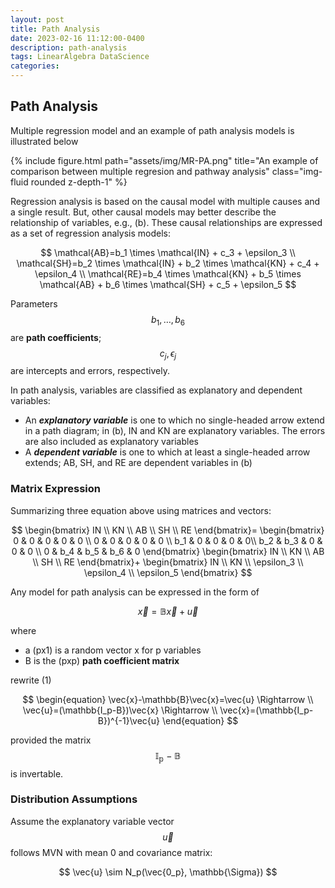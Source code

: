 ```yaml
---
layout: post
title: Path Analysis
date: 2023-02-16 11:12:00-0400
description: path-analysis
tags: LinearAlgebra DataScience
categories: 
---
```


## Path Analysis
Multiple regression model and an example of path analysis models is illustrated below
<div class="row">
    <div class="col-sm mt-3 mt-md-0">
        {% include figure.html path="assets/img/MR-PA.png" title="An example of comparison between multiple regresion and pathway analysis" class="img-fluid rounded z-depth-1" %}
    </div>
</div>

Regression analysis is based on the causal model with multiple causes and a single result. But, other causal models may better describe the relationship of variables, e.g., (b). These causal relationships are expressed as a set of regression analysis models:

$$
    \mathcal{AB}=b_1 \times \mathcal{IN} + c_3 + \epsilon_3 \\  
    \mathcal{SH}=b_2 \times \mathcal{IN} + b_2 \times \mathcal{KN} + c_4 + \epsilon_4 \\  
    \mathcal{RE}=b_4 \times \mathcal{KN} + b_5 \times \mathcal{AB} + b_6 \times \mathcal{SH} + c_5 + \epsilon_5  
$$

 Parameters $$b_1, \dots, b_6$$ are **path coefficients**; $$c_j, \epsilon_j$$ are intercepts and errors, respectively.

In path analysis, variables are classified as explanatory and dependent variables:

- An ***explanatory variable*** is one to which no single-headed arrow extend in a path diagram; in (b), IN and KN are explanatory variables. The errors are also included as explanatory variables
- A ***dependent variable*** is one to which at least a single-headed arrow extends; AB, SH, and RE are dependent variables in (b)

### Matrix Expression

Summarizing three equation above using matrices and vectors:

$$
\begin{bmatrix}
    IN \\
    KN \\
    AB \\
    SH \\
    RE
\end{bmatrix}=
\begin{bmatrix}
    0 & 0 & 0 & 0 & 0 \\
    0 & 0 & 0 & 0 & 0 \\
    b_1 & 0 & 0 & 0 & 0\\
    b_2 & b_3 & 0 & 0 & 0 \\
    0 & b_4 & b_5 & b_6 & 0
\end{bmatrix}
\begin{bmatrix}
    IN \\
    KN \\
    AB \\
    SH \\
    RE
\end{bmatrix}+
\begin{bmatrix}
    IN \\
    KN \\
    \epsilon_3 \\
    \epsilon_4 \\
    \epsilon_5
\end{bmatrix}
$$

Any model for path analysis can be expressed in the form of

$$
\tag{1}
\vec{x}=\mathbb{B}\vec{x}+\vec{u}
$$

where

-  a (px1) is a random vector x for p variables
-  B is the (pxp) **path coefficient matrix**

rewrite (1)

$$
\begin{equation}
    \vec{x}-\mathbb{B}\vec{x}=\vec{u} \Rightarrow \\
    \vec{u}=(\mathbb{I_p-B})\vec{x} \Rightarrow \\
    \vec{x}=(\mathbb{I_p-B})^{-1}\vec{u}
\end{equation}
$$

provided the matrix $$\mathbb{I_p-B}$$ is invertable. 

### Distribution Assumptions

Assume the explanatory variable vector $$\vec{u}$$ follows MVN with mean 0 and covariance matrix:

$$
\vec{u} \sim N_p(\vec{0_p}, \mathbb{\Sigma})
$$

